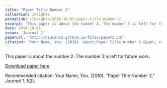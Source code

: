 ```yaml
---
title: "Paper Title Number 2"
collection: Insights
permalink: /Insights/2010-10-01-paper-title-number-2
excerpt: 'This paper is about the number 2. The number 3 is left for future work.'
date: 2010-10-01
venue: 'Journal 1'
paperurl: 'http://niumaniX.github.io/files/paper2.pdf'
citation: 'Your Name, You. (2010). &quot;Paper Title Number 2.&quot; <i>Journal 1</i>. 1(2).'
---
```

This paper is about the number 2. The number 3 is left for future work.

[Download paper here](http://niumaniX.github.io/files/paper2.pdf)

Recommended citation: Your Name, You. (2010). "Paper Title Number 2." <i>Journal 1</i>. 1(2).
